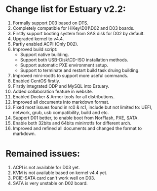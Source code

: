 # Change list for Estuary v2.2:
1. Formally support D03 based on DTS.
2. Completely compatible for HiKey\D01\D02 and D03 boards.
3. Firstly support booting system from SAS disk for D02 by default.
4. Upgraded kernel to v4.4.
5. Partly enabled ACPI (Only D02).
6. Improved build script:
	- Support native building.
	- Support both USB-Disk\CD-ISO installation methods.
	- Support automatic PXE environment setup.
	- Support to terminate and restart build task druing building.
7. Improved mini-rootfs to support more useful commands.
8. Enabled CentOS firstly.
9. Firstly integrated ODP and MySQL into Estuary.
10. Added collaboration feature in website.
11. Enabled Docker & Armor tools for all distributions.
12. Improved all documents into markdown format.
13. Fixed most issues found in rc0 & rc1, include but not limited to: UEFI, network, grub, usb compatibility, build and etc.
14. Support D01 better, to enable boot from NorFlash, PXE, SATA.
15. Enable both 32bits and 64bits minirrotfs for different arch.
16. Improved and refined all documents and changed the format to markdown.

# Remained issues:
1. ACPI is not available for D03 yet.
2. KVM is not available based on kernel v4.4 yet.
3. PCIE-SATA card can't work well on D03.
4. SATA is very unstable on D02 board.
